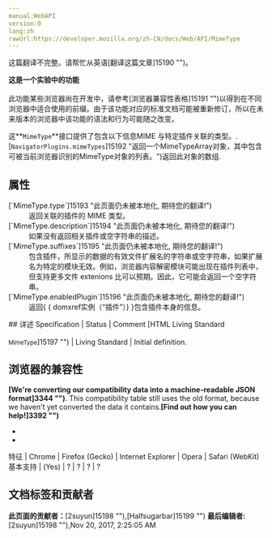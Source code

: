 ```yaml
---
manual:WebAPI
version:0
lang:zh
rawUrl:https://developer.mozilla.org/zh-CN/docs/Web/API/MimeType
---
```




这篇翻译不完整。请帮忙从英语[翻译这篇文章]15190 "")。






**这是一个实验中的功能**<br></br>此功能某些浏览器尚在开发中，请参考[浏览器兼容性表格]15191 "")以得到在不同浏览器中适合使用的前缀。由于该功能对应的标准文档可能被重新修订，所以在未来版本的浏览器中该功能的语法和行为可能随之改变。




这**`MimeType`**接口提供了包含以下信息MIME 与特定插件关联的类型。.[`NavigatorPlugins.mimeTypes`]15192 "返回一个MimeTypeArray对象，其中包含可被当前浏览器识别的MimeType对象的列表。")返回此对象的数组.


## 属性<a name="属性"></a>
<dl><dt>[`MimeType.type`]15193 "此页面仍未被本地化, 期待您的翻译!")</dt><dd>返回关联的插件的 MIME 类型。</dd><dt>[`MimeType.description`]15194 "此页面仍未被本地化, 期待您的翻译!")</dt><dd>如果没有返回相关插件或空字符串的描述。</dd><dt>[`MimeType.suffixes`]15195 "此页面仍未被本地化, 期待您的翻译!")</dt><dd>包含插件，所显示的数据的有效文件扩展名的字符串或空字符串，如果扩展名为特定的模块无效。例如，浏览器内容解密模块可能出现在插件列表中，但支持更多文件 extenions 比可以预期。因此，它可能会返回一个空字符串。</dd><dt>[`MimeType.enabledPlugin`]15196 "此页面仍未被本地化, 期待您的翻译!")</dt><dd>返回{ { domxref实例（“插件”）} }包含插件本身的信息。</dd></dl>
## 详述<a name="详述"></a>
Specification | Status | Comment 
[HTML Living Standard<br></br><small>MimeType</small>]15197 "") | Living Standard | Initial definition. 


## 浏览器的兼容性<a name="浏览器的兼容性"></a>


**[We&#39;re converting our compatibility data into a machine-readable JSON format]3344 "")**. This compatibility table still uses the old format, because we haven&#39;t yet converted the data it contains.**[Find out how you can help!]3392 "")**


* 
* 
特征 | Chrome | Firefox (Gecko) | Internet Explorer | Opera | Safari (WebKit) 
基本支持 | (Yes) | ? | ? | ? | ? 







## 文档标签和贡献者
**此页面的贡献者：**[2suyun]15198 ""),[Halfsugarbar]15199 "")
**最后编辑者:**[2suyun]15198 ""),<time>Nov 20, 2017, 2:25:05 AM</time>



